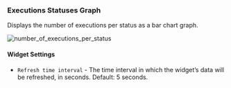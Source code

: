 ### Executions Statuses Graph
Displays the number of executions per status as a bar chart graph.

![number_of_executions_per_status](https://docs.cloudify.co/staging/dev/images/ui/widgets/executions-status-graph.png)

#### Widget Settings
* `Refresh time interval` - The time interval in which the widget’s data will be refreshed, in seconds. Default: 5 seconds.

